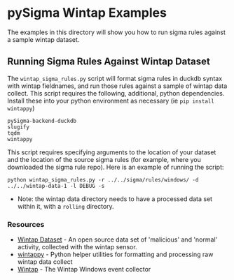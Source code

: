# pySigma Wintap Examples

The examples in this directory will show you how to run sigma rules against a sample wintap dataset.

## Running Sigma Rules Against Wintap Dataset

The `wintap_sigma_rules.py` script will format sigma rules in duckdb syntax with wintap fieldnames, and run those rules against a sample of wintap data collect. This script requires the following, additional, python dependencies. Install these into your python environment as necessary (ie `pip install wintappy`)

```
pySigma-backend-duckdb
slugify
tqdm
wintappy
```

This script requires specifying arguments to the location of your dataset and the location of the source sigma rules (for example, where you downloaded the sigma rule repo). Here is an example of running the script:

`python wintap_sigma_rules.py -r ../../sigma/rules/windows/ -d ../../wintap-data-1 -l DEBUG -s`

* Note: the wintap data directory needs to have a processed data set within it, with a `rolling` directory.

### Resources

- [Wintap Dataset](https://gdo-wintap.llnl.gov/) - An open source data set of 'malicious' and 'normal' activity, collected with the wintap sensor.
- [wintappy](https://github.com/LLNL/Wintap-PyUtil) - Python helper utilities for formatting and processing raw wintap data collect
- [Wintap](https://github.com/LLNL/Wintap) - The Wintap Windows event collector
